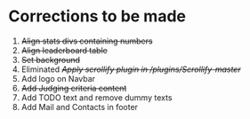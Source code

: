 # Corrections to be made

1. ~~Align stats divs containing numbers~~
2. ~~Align leaderboard table~~
3. ~~Set background~~
4. Eliminated ~~*Apply scrollify plugin in /plugins/Scrollify-master*~~
5. Add logo on Navbar
6. ~~Add Judging criteria content~~
7. Add TODO text and remove dummy texts
8. Add Mail and Contacts in footer